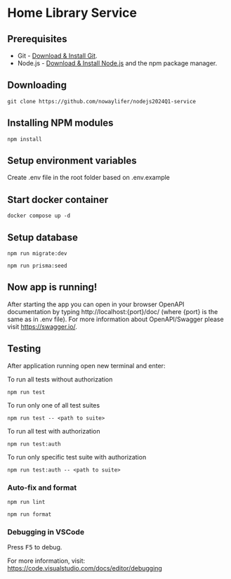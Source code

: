 # Home Library Service

## Prerequisites

- Git - [Download & Install Git](https://git-scm.com/downloads).
- Node.js - [Download & Install Node.js](https://nodejs.org/en/download/) and the npm package manager.

## Downloading

```
git clone https://github.com/nowaylifer/nodejs2024Q1-service
```

## Installing NPM modules

```
npm install
```

## Setup environment variables

Create .env file in the root folder based on .env.example

## Start docker container

```
docker compose up -d
```

## Setup database

```
npm run migrate:dev

npm run prisma:seed
```

## Now app is running!

After starting the app you can open in your browser OpenAPI documentation
by typing http://localhost:{port}/doc/ (where {port} is the same as in .env file).
For more information about OpenAPI/Swagger please visit https://swagger.io/.

## Testing

After application running open new terminal and enter:

To run all tests without authorization

```
npm run test
```

To run only one of all test suites

```
npm run test -- <path to suite>
```

To run all test with authorization

```
npm run test:auth
```

To run only specific test suite with authorization

```
npm run test:auth -- <path to suite>
```

### Auto-fix and format

```
npm run lint
```

```
npm run format
```

### Debugging in VSCode

Press <kbd>F5</kbd> to debug.

For more information, visit: https://code.visualstudio.com/docs/editor/debugging
